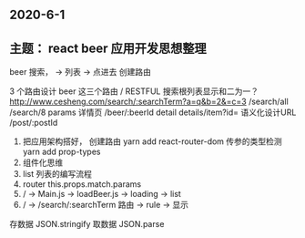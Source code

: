 ## 2020-6-1
## 主题： react beer 应用开发思想整理
beer  搜索，  -> 列表  ->  点进去  创建路由

3 个路由设计   beer 这三个路由
/ RESTFUL 
搜索根列表显示和二为一？ http://www.cesheng.com/search/:searchTerm?a=q&b=2&=c=3   /search/all  /search/8    params 
详情页  /beer/:beerId     detail       details/item?id=
语义化设计URL    /post/:postId

1. 把应用架构搭好， 创建路由  yarn add react-router-dom
 传参的类型检测  yarn add prop-types
2. 组件化思维
3. list 列表的编写流程
4. router  this.props.match.params
5. / -> Main.js  -> loadBeer.js  -> loading  -> list
6. / -> /search/:searchTerm 路由  -> rule  -> 显示

存数据  JSON.stringify 
取数据  JSON.parse